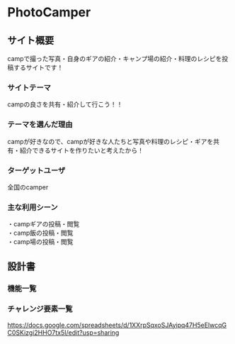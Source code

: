 # PhotoCamper

## サイト概要
campで撮った写真・自身のギアの紹介・キャンプ場の紹介・料理のレシピを投稿するサイトです！

### サイトテーマ
campの良さを共有・紹介して行こう！！

### テーマを選んだ理由
campが好きなので、campが好きな人たちと写真や料理のレシピ・ギアを共有・紹介できるサイトを作りたいと考えたから！

### ターゲットユーザ
全国のcamper

### 主な利用シーン
・campギアの投稿・閲覧<br>
・camp飯の投稿・閲覧<br>
・camp場の投稿・閲覧

## 設計書

### 機能一覧

### チャレンジ要素一覧
https://docs.google.com/spreadsheets/d/1XXrpSqxoSJAyipq47H5eElwcqGC0SKizgi2HHO7tx5I/edit?usp=sharing
 
